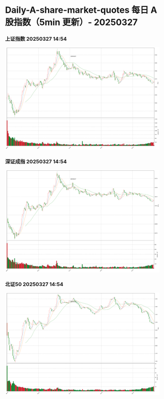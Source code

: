 
# Daily-A-share-market-quotes 每日 A 股指数（5min 更新）- 20250327

### 上证指数 20250327 14:54
![](./fig/2025/3/20250327-sh000001.png)

### 深证成指 20250327 14:54
![](./fig/2025/3/20250327-sz399001.png)

### 北证50 20250327 14:54
![](./fig/2025/3/20250327-bj899050.png)
